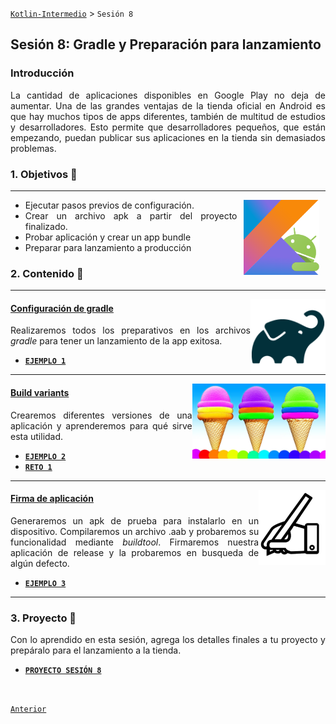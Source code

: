 [`Kotlin-Intermedio`](../Readme.md) > `Sesión 8`


## Sesión 8: Gradle y Preparación para lanzamiento

<div style="text-align: justify;">
  
  
  
### Introducción

La cantidad de aplicaciones disponibles en Google Play no deja de aumentar. Una de las grandes ventajas de la tienda oficial en Android es que hay muchos tipos de apps diferentes, también de multitud de estudios y desarrolladores. Esto permite que desarrolladores pequeños, que están empezando, puedan publicar sus aplicaciones en la tienda sin demasiados problemas.


### 1. Objetivos :dart: 

---

<img src="../images/android-kotlin.png" align="right" height="120" hspace="10">

- Ejecutar pasos previos de configuración.
- Crear un archivo apk a partir del proyecto finalizado.
- Probar aplicación y crear un app bundle
- Preparar para lanzamiento a producción


### 2. Contenido :blue_book:

---

<img src="images/gradle.png" align="right" height="120"> 

#### <ins>Configuración de gradle</ins>

Realizaremos todos los preparativos en los archivos _gradle_ para tener un lanzamiento de la app exitosa.

- [**`EJEMPLO 1`**](Ejemplo-01/Readme.md)

---

<img src="images/flavors.jpg" align="right" height="120"> 

#### <ins>Build variants</ins>

Crearemos diferentes versiones de una aplicación y aprenderemos para qué sirve esta utilidad.

- [**`EJEMPLO 2`**](Ejemplo-02/Readme.md)
- [**`RETO 1`**](Reto-01/Readme.md)

---

<img src="images/signing.png" align="right" height="120"> 

#### <ins>Firma de aplicación</ins>

Generaremos un apk de prueba para instalarlo en un dispositivo. Compilaremos un archivo .aab y probaremos su funcionalidad mediante _buildtool_. Firmaremos nuestra aplicación de release y la probaremos en busqueda de algún defecto.

- [**`EJEMPLO 3`**](Ejemplo-03/Readme.md)

---


### 3. Proyecto :hammer:

Con lo aprendido en esta sesión, agrega los detalles finales a tu proyecto y prepáralo para el lanzamiento a la tienda.

- [**`PROYECTO SESIÓN 8`**](Proyecto/Readme.md)

<br/>

[`Anterior`](../Sesion-07/Readme.md)

</div>

